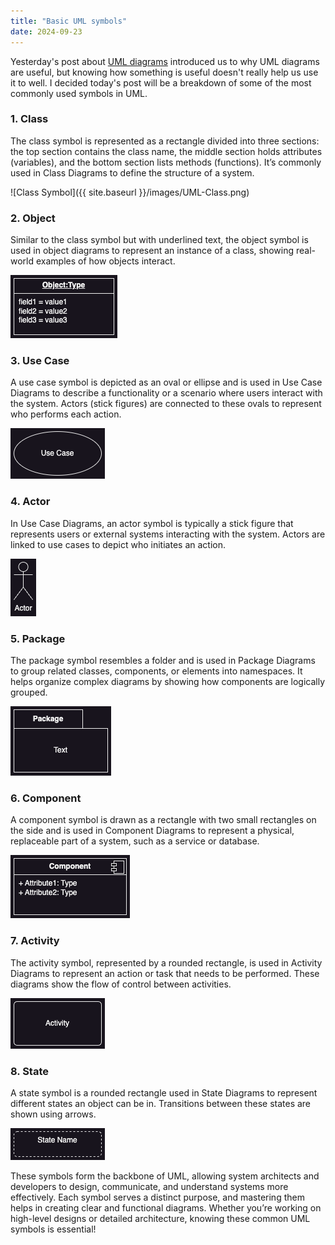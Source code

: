 ```yaml
---
title: "Basic UML symbols"
date: 2024-09-23
---
```


Yesterday's post about [UML diagrams](https://scoopsies.github.io/finding-clojure/2024/09/23/What-is-a-UML.html) introduced us to why UML diagrams are useful, but knowing how something is useful
doesn't really help us use it to well. I decided today's post will be a breakdown of some of the most commonly used
symbols in UML.

### 1. Class

The class symbol is represented as a rectangle divided into three sections: the top section contains the class name, the 
middle section holds attributes (variables), and the bottom section lists methods (functions). It’s commonly used in 
Class Diagrams to define the structure of a system.

![Class Symbol]({{ site.baseurl }}/images/UML-Class.png)

### 2. Object

Similar to the class symbol but with underlined text, the object symbol is used in object diagrams to represent an
instance of a class, showing real-world examples of how objects interact.

![Object Symbol](/images/UML-object.png)

### 3. Use Case

A use case symbol is depicted as an oval or ellipse and is used in Use Case Diagrams to describe a functionality or a 
scenario where users interact with the system. Actors (stick figures) are connected to these ovals to represent who 
performs each action.

![Use Case Symbol](/images/UML-use-case.png)

### 4. Actor

In Use Case Diagrams, an actor symbol is typically a stick figure that represents users or external systems interacting 
with the system. Actors are linked to use cases to depict who initiates an action.

![Actor Symbol](/images/UML-actor.png)

### 5. Package

The package symbol resembles a folder and is used in Package Diagrams to group related classes, components, or elements 
into namespaces. It helps organize complex diagrams by showing how components are logically grouped.

![Package Symbol](/images/UML-Package.png)

### 6. Component

A component symbol is drawn as a rectangle with two small rectangles on the side and is used in Component Diagrams to 
represent a physical, replaceable part of a system, such as a service or database.

![Component Symbol](/images/UML-component.png)

### 7. Activity

The activity symbol, represented by a rounded rectangle, is used in Activity Diagrams to represent an action or task 
that needs to be performed. These diagrams show the flow of control between activities.

![Activity Symbol](/images/UML-Activity.png)

### 8. State

A state symbol is a rounded rectangle used in State Diagrams to represent different states an object can be in. 
Transitions between these states are shown using arrows.

![State Symbol](/images/UML-State.png)

These symbols form the backbone of UML, allowing system architects and developers to design, communicate, and understand 
systems more effectively. Each symbol serves a distinct purpose, and mastering them helps in creating clear and 
functional diagrams. Whether you’re working on high-level designs or detailed architecture, knowing these common UML 
symbols is essential!